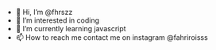 - 👋 Hi, I’m @fhrszz
- 👀 I’m interested in coding 
- 🌱 I’m currently learning javascript
- 📫 How to reach me contact me on instagram @fahriroisss


<!---
fhrszz/fhrszz is a ✨ special ✨ repository because its `README.md` (this file) appears on your GitHub profile.
You can click the Preview link to take a look at your changes.
--->
